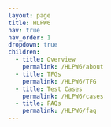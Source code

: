 ```yaml
---
layout: page
title: HLPW6
nav: true
nav_order: 1
dropdown: true
children:
  - title: Overview
    permalink: /HLPW6/about
  - title: TFGs
    permalink: /HLPW6/TFG
  - title: Test Cases
    permalink: /HLPW6/cases
  - title: FAQs
    permalink: /HLPW6/faq
---
```

